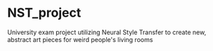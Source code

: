 # NST_project
University exam project utilizing Neural Style Transfer to create new, abstract art pieces for weird people's living rooms
